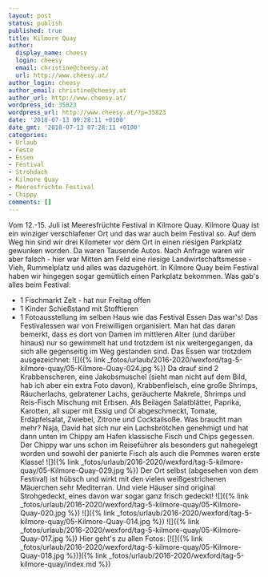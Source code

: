 ```yaml
---
layout: post
status: publish
published: true
title: Kilmore Quay
author:
  display_name: cheesy
  login: cheesy
  email: christine@cheesy.at
  url: http://www.cheesy.at/
author_login: cheesy
author_email: christine@cheesy.at
author_url: http://www.cheesy.at/
wordpress_id: 35823
wordpress_url: http://www.cheesy.at/?p=35823
date: '2018-07-13 09:28:11 +0100'
date_gmt: '2018-07-13 07:28:11 +0100'
categories:
- Urlaub
- Feste
- Essen
- Festival
- Strohdach
- Kilmore Quay
- Meeresfrüchte Festival
- Chippy
comments: []
---
```

Vom 12.-15. Juli ist Meeresfrüchte Festival in Kilmore Quay. Kilmore Quay ist ein winziger verschlafener Ort und das war auch beim Festival so. Auf dem Weg hin sind wir drei Kilometer vor dem Ort in einen riesigen Parkplatz gewunken worden. Da waren Tausende Autos. Nach Anfrage waren wir aber falsch - hier war Mitten am Feld eine riesige Landwirtschaftsmesse - Vieh, Rummelplatz und alles was dazugehört. In Kilmore Quay beim Festival haben wir hingegen sogar gemütlich einen Parkplatz bekommen.
Was gab's alles beim Festival:
- 1 Fischmarkt Zelt - hat nur Freitag offen
- 1 Kinder Schießstand mit Stofftieren
- 1 Fotoausstellung im selben Haus wie das Festival Essen
Das war's!
Das Festivalessen war von Freiwilligen organisiert. Man hat das daran bemerkt, dass es dort von Damen im mittleren Alter (und darüber hinaus) nur so gewimmelt hat und trotzdem ist nix weitergegangen, da sich alle gegenseitig im Weg gestanden sind.
Das Essen war trotzdem ausgezeichnet:
 ![]({% link _fotos/urlaub/2016-2020/wexford/tag-5-kilmore-quay/05-Kilmore-Quay-024.jpg %})
Da drauf sind 2 Krabbenscheren, eine Jakobsmuschel (sieht man nicht auf dem Bild, hab ich aber ein extra Foto davon), Krabbenfleisch, eine große Shrimps, Räucherlachs, gebratener Lachs, geräucherte Makrele, Shrimps und Reis-Fisch Mischung mit Erbsen. Als Beilagen Salatblätter, Paprika, Karotten, all super mit Essig und Öl abgeschmeckt, Tomate, Erdäpfelsalat, Zwiebel, Zitrone und Cocktailsoße.
Was braucht man mehr?
Naja, David hat sich nur ein Lachsbrötchen genehmigt und hat dann unten im Chippy am Hafen klassische Fisch und Chips gegessen. Der Chippy war uns schon im Reiseführer als besonders gut nahegelegt worden und sowohl der panierte Fisch als auch die Pommes waren erste Klasse!
![]({% link _fotos/urlaub/2016-2020/wexford/tag-5-kilmore-quay/05-Kilmore-Quay-029.jpg %})
Der Ort selbst (abgesehen von dem Festival) ist hübsch und wirkt mit den vielen weißgestrichenen Mäuerchen sehr Mediterran. Und viele Häuser sind original Strohgedeckt, eines davon war sogar ganz frisch gedeckt!
![]({% link _fotos/urlaub/2016-2020/wexford/tag-5-kilmore-quay/05-Kilmore-Quay-020.jpg %})
![]({% link _fotos/urlaub/2016-2020/wexford/tag-5-kilmore-quay/05-Kilmore-Quay-014.jpg %})
![]({% link _fotos/urlaub/2016-2020/wexford/tag-5-kilmore-quay/05-Kilmore-Quay-017.jpg %})
Hier geht's zu allen Fotos:
[![]({% link _fotos/urlaub/2016-2020/wexford/tag-5-kilmore-quay/05-Kilmore-Quay-018.jpg %})]({% link _fotos/urlaub/2016-2020/wexford/tag-5-kilmore-quay/index.md %})
